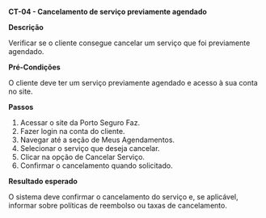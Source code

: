 **CT-04 - Cancelamento de serviço previamente agendado**

**Descrição**

Verificar se o cliente consegue cancelar um serviço que foi previamente agendado.

**Pré-Condições**

O cliente deve ter um serviço previamente agendado e acesso à sua conta no site.

**Passos**

1. Acessar o site da Porto Seguro Faz. <br/>
2. Fazer login na conta do cliente. <br/>
3. Navegar até a seção de Meus Agendamentos. <br/>
4. Selecionar o serviço que deseja cancelar. <br/>
5. Clicar na opção de Cancelar Serviço. <br/> 
6. Confirmar o cancelamento quando solicitado. <br/>

**Resultado esperado**

O sistema deve confirmar o cancelamento do serviço e, se aplicável, informar sobre políticas de reembolso ou taxas de cancelamento.